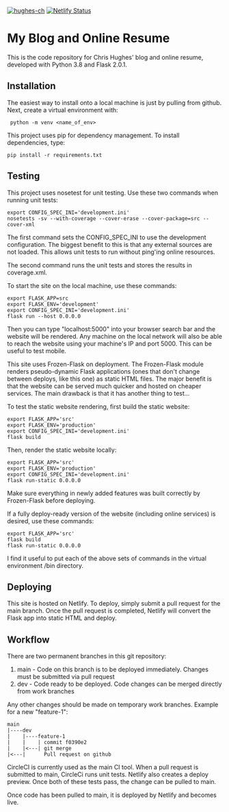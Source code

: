 [![hughes-ch](https://circleci.com/gh/hughes-ch/personal-website.svg?style=shield)](https://app.circleci.com/pipelines/github/hughes-ch/personal-website)
[![Netlify Status](https://api.netlify.com/api/v1/badges/c420dc8f-2881-403b-8479-6718169fdb56/deploy-status)](https://app.netlify.com/sites/zen-engelbart-f16ad6/deploys)

# My Blog and Online Resume
This is the code repository for Chris Hughes' blog and online resume, developed with Python 3.8 and Flask 2.0.1.

## Installation
The easiest way to install onto a local machine is just by pulling from github. Next, create a virtual environment
with:

     python -m venv <name_of_env>
  
This project uses pip for dependency management. To install dependencies, type:

    pip install -r requirements.txt
  
## Testing 
This project uses nosetest for unit testing. Use these two commands when running unit tests:
 
    export CONFIG_SPEC_INI='development.ini'
    nosetests -sv --with-coverage --cover-erase --cover-package=src --cover-xml
  
The first command sets the CONFIG_SPEC_INI to use the development configuration. The biggest benefit to this is 
that any external sources are not loaded. This allows unit tests to run without ping'ing online resources. 
  
The second command runs the unit tests and stores the results in coverage.xml.
  
To start the site on the local machine, use these commands:
  
    export FLASK_APP=src
    export FLASK_ENV='development'
    export CONFIG_SPEC_INI='development.ini'
    flask run --host 0.0.0.0
  
Then you can type "localhost:5000" into your browser search bar and the website will be rendered. Any machine on
the local network will also be able to reach the website using your machine's IP and port 5000. This can be useful
to test mobile.
  
This site uses Frozen-Flask on deployment. The Frozen-Flask module renders pseudo-dynamic Flask applications (ones
that don't change between deploys, like this one) as static HTML files. The major benefit is that the website can 
be served much quicker and hosted on cheaper services. The main drawback is that it has another thing to test...
  
To test the static website rendering, first build the static website:
  
    export FLASK_APP='src'
    export FLASK_ENV='production'
    export CONFIG_SPEC_INI='development.ini'
    flask build

Then, render the static website locally:
  
    export FLASK_APP='src'
    export FLASK_ENV='production'
    export CONFIG_SPEC_INI='development.ini'
    flask run-static 0.0.0.0

Make sure everything in newly added features was built correctly by Frozen-Flask before deploying. 
  
If a fully deploy-ready version of the website (including online services) is desired, use these commands:
  
    export FLASK_APP='src'
    flask build
    flask run-static 0.0.0.0
  
I find it useful to put each of the above sets of commands in the virtual environment /bin directory.
    
## Deploying
This site is hosted on Netlify. To deploy, simply submit a pull request for the main branch. Once 
the pull request is completed, Netlify will convert the Flask app into static HTML and deploy.
  
## Workflow
There are two permanent branches in this git repository:
1. main - Code on this branch is to be deployed immediately. Changes must be submitted via pull request
2. dev - Code ready to be deployed. Code changes can be merged directly from work branches

Any other changes should be made on temporary work branches. Example for a new "feature-1":
  
    main
    |----dev
    |    |----feature-1
    |    |    | commit f0390e2
    |    |<---| git merge
    |<---|      Pull request on github
  
CircleCI is currently used as the main CI tool. When a pull request is submitted to main, CircleCi runs
unit tests. Netlify also creates a deploy preview. Once both of these tests pass, the change can be 
pulled to main. 
  
Once code has been pulled to main, it is deployed by Netlify and becomes live. 

